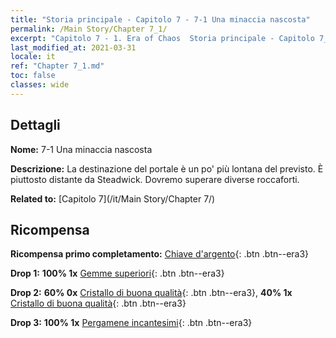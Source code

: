 ```yaml
---
title: "Storia principale - Capitolo 7 - 7-1 Una minaccia nascosta"
permalink: /Main Story/Chapter 7_1/
excerpt: "Capitolo 7 - 1. Era of Chaos  Storia principale - Capitolo 7_1. 7-1 Una minaccia nascosta"
last_modified_at: 2021-03-31
locale: it
ref: "Chapter 7_1.md"
toc: false
classes: wide
---
```


## Dettagli

 **Nome:** 7-1 Una minaccia nascosta

 **Descrizione:** La destinazione del portale è un po' più lontana del previsto. È piuttosto distante da Steadwick. Dovremo superare diverse roccaforti.

 **Related to:** [Capitolo 7](/it/Main Story/Chapter 7/)

## Ricompensa

 **Ricompensa primo completamento:** [Chiave d'argento](/it/Items/con_693/){: .btn .btn--era3}

 **Drop 1:** **100% 1x** [Gemme superiori](/it/Items/mat_23/){: .btn .btn--era3}

 **Drop 2:** **60% 0x** [Cristallo di buona qualità](/it/Items/mat_17/){: .btn .btn--era3}, **40% 1x** [Cristallo di buona qualità](/it/Items/mat_17/){: .btn .btn--era3}

 **Drop 3:** **100% 1x** [Pergamene incantesimi](/it/Items/con_694/){: .btn .btn--era3}

